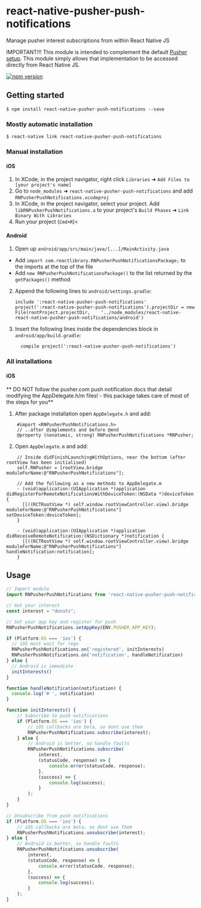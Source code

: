 # react-native-pusher-push-notifications
Manage pusher interest subscriptions from within React Native JS

IMPORTANT!!! This module is intended to complement the default [Pusher setup](https://pusher.com/docs/push_notifications).  This module simply allows that implementation to be accessed directly from React Native JS.

[![npm version](https://badge.fury.io/js/react-native-pusher-push-notifications.svg)](https://badge.fury.io/js/react-native-pusher-push-notifications)

## Getting started

`$ npm install react-native-pusher-push-notifications --save`

### Mostly automatic installation

`$ react-native link react-native-pusher-push-notifications`

### Manual installation

#### iOS

1. In XCode, in the project navigator, right click `Libraries` ➜ `Add Files to [your project's name]`
2. Go to `node_modules` ➜ `react-native-pusher-push-notifications` and add `RNPusherPushNotifications.xcodeproj`
3. In XCode, in the project navigator, select your project. Add `libRNPusherPushNotifications.a` to your project's `Build Phases` ➜ `Link Binary With Libraries`
4. Run your project (`Cmd+R`)<

#### Android

1. Open up `android/app/src/main/java/[...]/MainActivity.java`
  - Add `import com.reactlibrary.RNPusherPushNotificationsPackage;` to the imports at the top of the file
  - Add `new RNPusherPushNotificationsPackage()` to the list returned by the `getPackages()` method
2. Append the following lines to `android/settings.gradle`:
  	```
  	include ':react-native-pusher-push-notifications'
  	project(':react-native-pusher-push-notifications').projectDir = new File(rootProject.projectDir, 	'../node_modules/react-native-react-native-pusher-push-notifications/android')
  	```
3. Insert the following lines inside the dependencies block in `android/app/build.gradle`:
  	```
      compile project(':react-native-pusher-push-notifications')
  	```

### All installations

#### iOS

** DO NOT follow the pusher.com push notification docs that detail modifying the AppDelegate.h/m files! - this package takes care of most of the steps for you**

1. After package installation open `AppDelegate.h` and add:
```aidl
    #import <RNPusherPushNotifications.h>
    // ..after @implements and before @end
    @property (nonatomic, strong) RNPusherPushNotifications *RNPusher;
```
2. Open `AppDelegate.m` and add:
```aidl
    // Inside didFinishLaunchingWithOptions, near the bottom (after rootView has been initialised)
    self.RNPusher = [rootView.bridge moduleForName:@"RNPusherPushNotifications"];

    // Add the following as a new methods to AppDelegate.m
    - (void)application:(UIApplication *)application didRegisterForRemoteNotificationsWithDeviceToken:(NSData *)deviceToken {
      [[((RCTRootView *) self.window.rootViewController.view).bridge moduleForName:@"RNPusherPushNotifications"] setDeviceToken:deviceToken];
    }

    - (void)application:(UIApplication *)application didReceiveRemoteNotification:(NSDictionary *)notification {
      [[((RCTRootView *) self.window.rootViewController.view).bridge moduleForName:@"RNPusherPushNotifications"] handleNotification:notification];
    }
```

## Usage
```javascript
// Import module
import RNPusherPushNotifications from 'react-native-pusher-push-notifications';

// Get your interest
const interest = "donuts";

// Set your app key and register for push
RNPusherPushNotifications.setAppKey(ENV.PUSHER_APP_KEY);

if (Platform.OS === 'ios') {
  // iOS must wait for rego
  RNPusherPushNotifications.on('registered', initInterests)
  RNPusherPushNotifications.on('notification', handleNotification)
} else {
  // Android is immediate
  initInterests()
}

function handleNotification(notification) {
  console.log('# ', notification)
}

function initInterests() {
    // Subscribe to push notifications
    if (Platform.OS === 'ios') {
        // iOS callbacks are beta, so dont use them
        RNPusherPushNotifications.subscribe(interest);
    } else {
        // Android is better, so handle faults
        RNPusherPushNotifications.subscribe(
            interest,
            (statusCode, response) => {
                console.error(statusCode, response);
            },
            (success) => {
                console.log(success);
            }
        );
    }
}

// Unsubscribe from push notifications
if (Platform.OS === 'ios') {
    // iOS callbacks are beta, so dont use them
    RNPusherPushNotifications.unsubscribe(interest);
} else {
    // Android is better, so handle faults
    RNPusherPushNotifications.unsubscribe(
        interest,
        (statusCode, response) => {
            console.error(statusCode, response);
        },
        (success) => {
            console.log(success);
        }
    );
}
```
